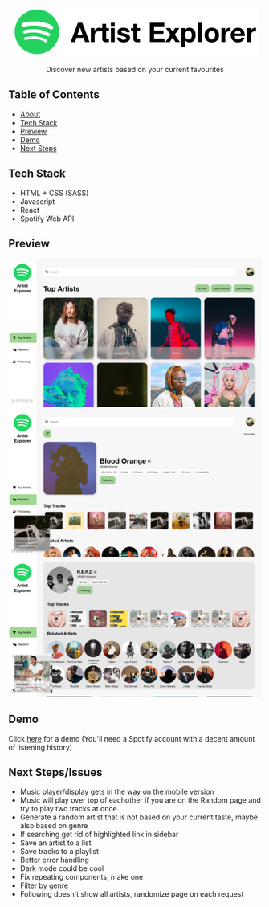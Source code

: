 <p align="center"><img src="/images/logo.png" alt="header"/>
</p>
<p align="center">Discover new artists based on your current favourites</p>


## Table of Contents
- [About](#about)
- [Tech Stack](#tech-stack)
- [Preview](#preview)
- [Demo](#demo)
- [Next Steps](#next-steps)

## Tech Stack
- HTML + CSS (SASS)
- Javascript
- React
- Spotify Web API

## Preview

<img src="/images/demo_one.png" alt="home"/>

<img src="/images/demo_three.png" alt="random"/>

<img src="/images/demo_two.png"  alt="related"/>

## Demo 
Click [here](https://artist-explorer.herokuapp.com) for a demo (You'll need a Spotify account with a decent amount of listening history)

## Next Steps/Issues
- Music player/display gets in the way on the mobile version 
- Music will play over top of eachother if you are on the Random page and try to play two tracks at once
- Generate a random artist that is not based on your current taste, maybe also based on genre
- If searching get rid of highlighted link in sidebar
- Save an artist to a list
- Save tracks to a playlist
- Better error handling
- Dark mode could be cool
- Fix repeating components, make one
- Filter by genre
- Following doesn't show all artists, randomize page on each request
